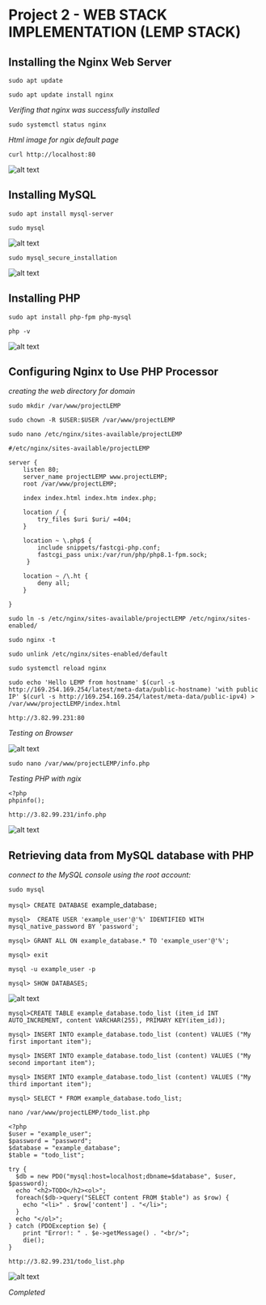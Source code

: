# Project 2 - WEB STACK IMPLEMENTATION (LEMP STACK)

## Installing the Nginx Web Server

`sudo apt update`

`sudo apt update install nginx`

*Verifing that nginx was successfully installed*

`sudo systemctl status nginx`

*Html image for ngix default page*

`curl http://localhost:80`

![alt text](./Images/2%20-%20testing%20in%20browser.png/)


## **Installing MySQL**

`sudo apt install mysql-server`

`sudo mysql`

![alt text](./Images/3%20-%20connecting%20to%20mysql.png)


`sudo mysql_secure_installation`

![alt text](./Images/04%20-%20.png)


## Installing PHP

`sudo apt install php-fpm php-mysql`

`php -v`

![alt text](./Images/05%20-%20PHP%20Install.png)

## Configuring Nginx to Use PHP Processor

*creating the web directory for domain*

`sudo mkdir /var/www/projectLEMP`

`sudo chown -R $USER:$USER /var/www/projectLEMP`

`sudo nano /etc/nginx/sites-available/projectLEMP`


```
#/etc/nginx/sites-available/projectLEMP

server {
    listen 80;
    server_name projectLEMP www.projectLEMP;
    root /var/www/projectLEMP;

    index index.html index.htm index.php;

    location / {
        try_files $uri $uri/ =404;
    }

    location ~ \.php$ {
        include snippets/fastcgi-php.conf;
        fastcgi_pass unix:/var/run/php/php8.1-fpm.sock;
     }

    location ~ /\.ht {
        deny all;
    }

}
```


`sudo ln -s /etc/nginx/sites-available/projectLEMP /etc/nginx/sites-enabled/`

`sudo nginx -t`

`sudo unlink /etc/nginx/sites-enabled/default`

`sudo systemctl reload nginx`

```
sudo echo 'Hello LEMP from hostname' $(curl -s http://169.254.169.254/latest/meta-data/public-hostname) 'with public IP' $(curl -s http://169.254.169.254/latest/meta-data/public-ipv4) > /var/www/projectLEMP/index.html
```


`http://3.82.99.231:80`

*Testing on Browser*

![alt text](./Images/08%20-%20testing%20on%20browser.png)


`sudo nano /var/www/projectLEMP/info.php`

*Testing PHP with ngix*

```
<?php
phpinfo();
```

`http://3.82.99.231/info.php`

![alt text](./Images/10%20-.png)


## Retrieving data from MySQL database with PHP

*connect to the MySQL console using the root account:*

`sudo mysql`

`mysql> CREATE DATABASE `example_database`;`

`mysql>  CREATE USER 'example_user'@'%' IDENTIFIED WITH mysql_native_password BY 'password';`

`mysql> GRANT ALL ON example_database.* TO 'example_user'@'%';`

`mysql> exit`

`mysql -u example_user -p`

`mysql> SHOW DATABASES;`

![alt text](./Images/11-%20loged%20in%20to%20user%20DB.png)


`mysql>CREATE TABLE example_database.todo_list (item_id INT AUTO_INCREMENT, content VARCHAR(255), PRIMARY KEY(item_id));`

`mysql> INSERT INTO example_database.todo_list (content) VALUES ("My first important item");`

`mysql> INSERT INTO example_database.todo_list (content) VALUES ("My second important item");`

`mysql> INSERT INTO example_database.todo_list (content) VALUES ("My third important item");`

`mysql> SELECT * FROM example_database.todo_list;`

`nano /var/www/projectLEMP/todo_list.php`

```
<?php
$user = "example_user";
$password = "password";
$database = "example_database";
$table = "todo_list";

try {
  $db = new PDO("mysql:host=localhost;dbname=$database", $user, $password);
  echo "<h2>TODO</h2><ol>";
  foreach($db->query("SELECT content FROM $table") as $row) {
    echo "<li>" . $row['content'] . "</li>";
  }
  echo "</ol>";
} catch (PDOException $e) {
    print "Error!: " . $e->getMessage() . "<br/>";
    die();
}
```

`http://3.82.99.231/todo_list.php`

![alt text](./Images/12.%20.png)

*Completed*